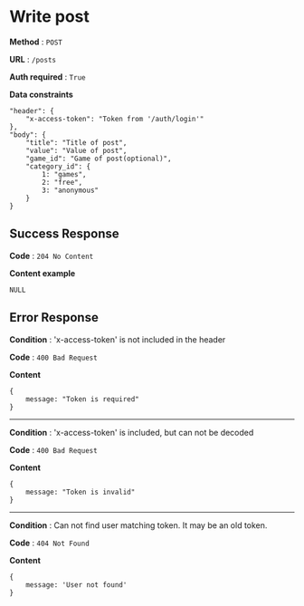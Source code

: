 # Write post

**Method** : `POST`

**URL** : `/posts`

**Auth required** : `True`

**Data constraints** 
```
"header": {
    "x-access-token": "Token from '/auth/login'"
},
"body": {
    "title": "Title of post",
    "value": "Value of post",
    "game_id": "Game of post(optional)",
    "category_id": {
        1: "games",
        2: "free",
        3: "anonymous"
    }
}
```

## Success Response

**Code** : `204 No Content`

**Content example**
```
NULL
```

## Error Response

**Condition** : 'x-access-token' is not included in the header

**Code** : `400 Bad Request`

**Content**
```
{
    message: "Token is required"
}
```

***

**Condition** : 'x-access-token' is included, but can not be decoded

**Code** : `400 Bad Request`

**Content**
```
{
    message: "Token is invalid"
}
```

***

**Condition** : Can not find user matching token. It may be an old token.

**Code** : `404 Not Found`

**Content**
```
{
    message: 'User not found'
}
```